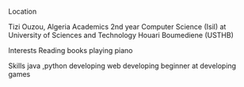 Location

Tizi Ouzou, Algeria
Academics
2nd year Computer Science (Isil) at University of Sciences and Technology Houari Boumediene (USTHB)

Interests
   Reading books 
   playing piano 

Skills
    java ,python developing
     web developing
    beginner at developing games
